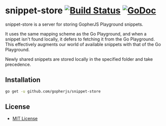 # snippet-store [![Build Status](https://travis-ci.org/gopherjs/snippet-store.svg?branch=master)](https://travis-ci.org/gopherjs/snippet-store) [![GoDoc](https://godoc.org/github.com/gopherjs/snippet-store?status.svg)](https://godoc.org/github.com/gopherjs/snippet-store)

snippet-store is a server for storing GopherJS Playground snippets.

It uses the same mapping scheme as the Go Playground, and when a snippet isn't found locally,
it defers to fetching it from the Go Playground. This effectively augments our world of available
snippets with that of the Go Playground.

Newly shared snippets are stored locally in the specified folder and take precedence.

Installation
------------

```bash
go get -u github.com/gopherjs/snippet-store
```

License
-------

-	[MIT License](https://opensource.org/licenses/mit-license.php)
